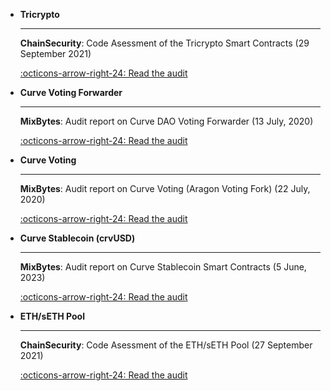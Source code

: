 <div class="grid cards" markdown>

-   __Tricrypto__

    ---

    **ChainSecurity**: Code Asessment of the Tricrypto Smart Contracts (29 September 2021)

    [:octicons-arrow-right-24: Read the audit](../../pdf/ChainSecurity_Curve-Finance-_-Tricrypto_smart-contract-audit_-September-2021.pdf)

-   __Curve Voting Forwarder__

    ---

    **MixBytes**: Audit report on Curve DAO Voting Forwarder (13 July, 2020)

    [:octicons-arrow-right-24: Read the audit](../../pdf/Curve%20Finance%20DAO%20Voting%20Forwarder%20Security%20Audit%20Report.pdf)

-   __Curve Voting__

    ---

    **MixBytes**: Audit report on Curve Voting (Aragon Voting Fork) (22 July, 2020)

    [:octicons-arrow-right-24: Read the audit](../../pdf/Curve%20Finance%20DAO%20Voting%20Security%20Audit%20Report.pdf)

-   __Curve Stablecoin (crvUSD)__

    ---

    **MixBytes**: Audit report on Curve Stablecoin Smart Contracts (5 June, 2023)

    [:octicons-arrow-right-24: Read the audit](../../pdf/Curve%20Stablecoin%20(crvUSD)%20Security%20Audit%20Report.pdf)

-   __ETH/sETH Pool__

    ---

    **ChainSecurity**: Code Asessment of the ETH/sETH Pool (27 September 2021)

    [:octicons-arrow-right-24: Read the audit](../../pdf/ChainSecurity_Curve_Finance_Curve_ETH_sETH_Smart-contract-audit_September-27th-2021.pdf)

</div>
